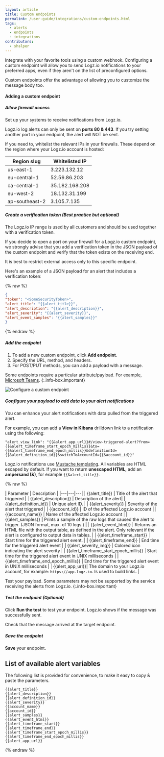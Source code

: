 ```yaml
---
layout: article
title: Custom endpoints
permalink: /user-guide/integrations/custom-endpoints.html
tags:
  - alerts
  - endpoints
  - integrations
contributors:
  - shalper
---
```


Integrate with your favorite tools using a custom webhook. Configuring a custom endpoint will allow you to send Logz.io notifications to your preferred apps,
even if they aren't on the list of preconfigured options.

Custom endpoints offer the advantage
of allowing you to customize the message body too.

#### Adding a custom endpoint

<div class="tasklist">

##### Allow firewall access

Set up your systems to receive notifications from Logz.io.

Logz.io log alerts can only be sent on **ports 80 & 443**. If you try setting another port in your endpoint, the alert will NOT be sent.

If you need to, whitelist the relevant IPs in your firewalls. These depend on the region where your Logz.io account is hosted:

| Region slug | Whitelisted IP  |
|---|---|
| us-east-1 | 3.223.132.12 |
| eu-central-1 | 52.59.86.203 |
| ca-central-1 | 35.182.168.208 |
| eu-west-2 | 18.132.31.199 |
| ap-southeast-2 | 3.105.7.135 |


##### Create a verification token (_Best practice but optional_)

The Logz.io IP range is used by all customers and should be used together with a verification token.

If you decide to open a port on your firewall for a Logz.io custom endpoint, we strongly advise that you add a verification token in the JSON payload of the custom endpoint and verify that the token exists on the receiving end.


It is best to restrict external access only to this specific endpoint.

Here's an example of a JSON payload for an alert that includes a verification token:

{% raw %}

```json
{
"token": "<SomeSecurityToken>",
"alert_title": "{{alert_title}}",
"alert_description": "{{alert_description}}",
"alert_severity": "{{alert_severity}}",
"alert_event_samples": "{{alert_samples}}"
}
```
{% endraw %}


##### Add the endpoint

1. To add a new custom endpoint, click **Add endpoint**.
2. Specify the URL, method, and headers.
3. For POST/PUT methods, you can add a payload with a message.

Some endpoints require a particular attribute/payload. For example, [Microsoft Teams](/user-guide/integrations/ms-teams.html#add-your-payload).
{:.info-box.important}


![Configure a custom endpoint](https://dytvr9ot2sszz.cloudfront.net/logz-docs/notification-endpoints/custom-endpoint-POST.png)


##### Configure your payload to add data to your alert notifications

You can enhance your alert notifications with data pulled from the triggered alert.

For example, you can add a **View in Kibana** drilldown link to a notification using the following:

```
"alert_view_link": "{{&alert_app_url}}#/view-triggered-alert?from={{&alert_timeframe_start_epoch_millis}}&to={{&alert_timeframe_end_epoch_millis}}&definitionId={{&alert_definition_id}}&switchToAccountId={{&account_id}}"
```

Logz.io notifications use [Mustache templating](https://mustache.github.io/).
All variables are HTML escaped by default. If you want to return **unescaped HTML**, add an **ampersand (&)**, for example `{{&alert_title}}`.

{% raw %}

| Parameter | Description |
|---|---|---|
| {{alert_title}} | Title of the alert that triggered  |
| {{alert_description}} | Description of the alert|
| {{alert_definition_id}} | Unique alert ID. |
| {{alert_severity}} | Severity of the alert that triggered  |
| {{account_id}} | ID of the affected Logz.io account  |
| {{account_name}} |  Name of the affected Logz.io account |
| {{alert_samples}} | Prints a sample of the raw logs that caused the alert to trigger. (JSON format, max. of 10 logs.) |
| {{alert_event_html}} | Returns an HTML file with the output table, as defined in the alert. Only relevant if the alert is configured to output data in tables. |
| {{alert_timeframe_start}} | Start time for the triggered alert event.   |
| {{alert_timeframe_end}} | End time for the triggered alert event  |
| {{alert_severity_img}} | Colored icon indicating the alert severity  |
| {{alert_timeframe_start_epoch_millis}} |  Start time for the triggered alert event in UNIX milliseconds |
| {{alert_timeframe_end_epoch_millis}} |  End time for the triggered alert event in UNIX milliseconds |
| {{alert_app_url}}| The domain to your Logz.io account, for example: `https://app.logz.io`. Is used to build links. |


Test your payload. Some parameters may not be supported by the service receiving the alerts from Logz.io.
{:.info-box.important}


##### Test the endpoint (_Optional_)

Click **Run the test** to test your endpoint.
Logz.io shows if the message was successfully sent.

Check that the message arrived at the target endpoint.

##### Save the endpoint

**Save** your endpoint.


</div>


## List of available alert variables

The following list is provided for convenience, to make it easy to copy & paste the parameters.



```
{{alert_title}}
{{alert_description}}
{{alert_definition_id}}
{{alert_severity}}
{{account_name}}
{{account_id}}
{{alert_samples}}
{{alert_event_html}}
{{alert_timeframe_start}}
{{alert_timeframe_end}}
{{alert_timeframe_start_epoch_millis}}
{{alert_timeframe_end_epoch_millis}}
{{alert_app_url}}
```


{% endraw %}
